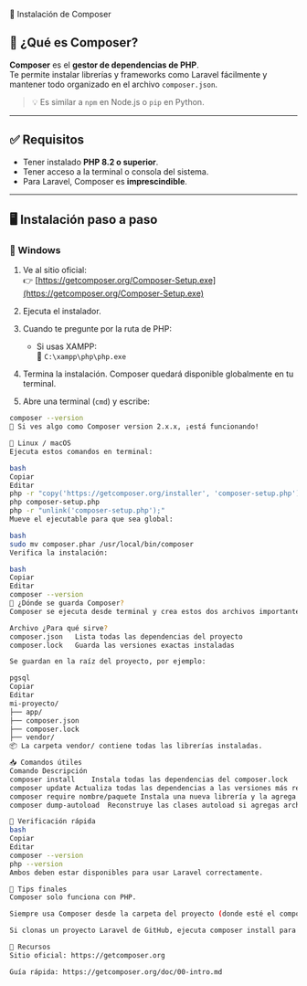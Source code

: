  🧰 Instalación de Composer

## 📌 ¿Qué es Composer?

**Composer** es el **gestor de dependencias de PHP**.  
Te permite instalar librerías y frameworks como Laravel fácilmente y mantener todo organizado en el archivo `composer.json`.

> 💡 Es similar a `npm` en Node.js o `pip` en Python.

---

## ✅ Requisitos

- Tener instalado **PHP 8.2 o superior**.
- Tener acceso a la terminal o consola del sistema.
- Para Laravel, Composer es **imprescindible**.

---

## 🖥️ Instalación paso a paso

### 🔹 Windows

1. Ve al sitio oficial:  
   👉 [https://getcomposer.org/Composer-Setup.exe](https://getcomposer.org/Composer-Setup.exe)

2. Ejecuta el instalador.

3. Cuando te pregunte por la ruta de PHP:
   - Si usas XAMPP:  
     📁 `C:\xampp\php\php.exe`

4. Termina la instalación. Composer quedará disponible globalmente en tu terminal.

5. Abre una terminal (`cmd`) y escribe:

```bash
composer --version
🔸 Si ves algo como Composer version 2.x.x, ¡está funcionando!

🔹 Linux / macOS
Ejecuta estos comandos en terminal:

bash
Copiar
Editar
php -r "copy('https://getcomposer.org/installer', 'composer-setup.php');"
php composer-setup.php
php -r "unlink('composer-setup.php');"
Mueve el ejecutable para que sea global:

bash
sudo mv composer.phar /usr/local/bin/composer
Verifica la instalación:

bash
Copiar
Editar
composer --version
📁 ¿Dónde se guarda Composer?
Composer se ejecuta desde terminal y crea estos dos archivos importantes:

Archivo	¿Para qué sirve?
composer.json	Lista todas las dependencias del proyecto
composer.lock	Guarda las versiones exactas instaladas

Se guardan en la raíz del proyecto, por ejemplo:

pgsql
Copiar
Editar
mi-proyecto/
├── app/
├── composer.json
├── composer.lock
├── vendor/
📦 La carpeta vendor/ contiene todas las librerías instaladas.

📥 Comandos útiles
Comando	Descripción
composer install	Instala todas las dependencias del composer.lock
composer update	Actualiza todas las dependencias a las versiones más recientes
composer require nombre/paquete	Instala una nueva librería y la agrega a composer.json
composer dump-autoload	Reconstruye las clases autoload si agregas archivos manualmente

🧪 Verificación rápida
bash
Copiar
Editar
composer --version
php --version
Ambos deben estar disponibles para usar Laravel correctamente.

🧠 Tips finales
Composer solo funciona con PHP.

Siempre usa Composer desde la carpeta del proyecto (donde esté el composer.json).

Si clonas un proyecto Laravel de GitHub, ejecuta composer install para que funcione.

🔗 Recursos
Sitio oficial: https://getcomposer.org

Guía rápida: https://getcomposer.org/doc/00-intro.md